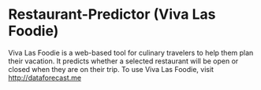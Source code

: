 # Restaurant-Predictor (Viva Las Foodie)

Viva Las Foodie is a web-based tool for culinary travelers to help them plan their vacation. It predicts whether a selected restaurant will be open or closed when they are on their trip. To use Viva Las Foodie, visit http://dataforecast.me

